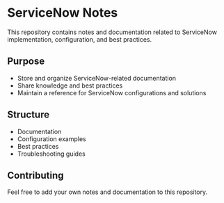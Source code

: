 # ServiceNow Notes

This repository contains notes and documentation related to ServiceNow implementation, configuration, and best practices.

## Purpose
- Store and organize ServiceNow-related documentation
- Share knowledge and best practices
- Maintain a reference for ServiceNow configurations and solutions

## Structure
- Documentation
- Configuration examples
- Best practices
- Troubleshooting guides

## Contributing
Feel free to add your own notes and documentation to this repository.
